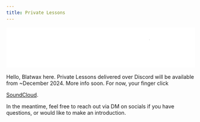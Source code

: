 ```yaml
---
title: Private Lessons
---
```


<!-- This is a comment. It won't be shown in the final page -->

<!-- This is how you include images. -->
![Image](user-images/72DPI_noartboard_white.png)

Hello, Blatwax here. Private Lessons delivered over Discord will be available from ~December 2024. More info soon. For now, your finger click 
<!-- This is how you include a link -->
[SoundCloud](https://soundcloud.com/blatwax).

In the meantime, feel free to reach out via DM on socials if you have questions, or would like to make an introduction.